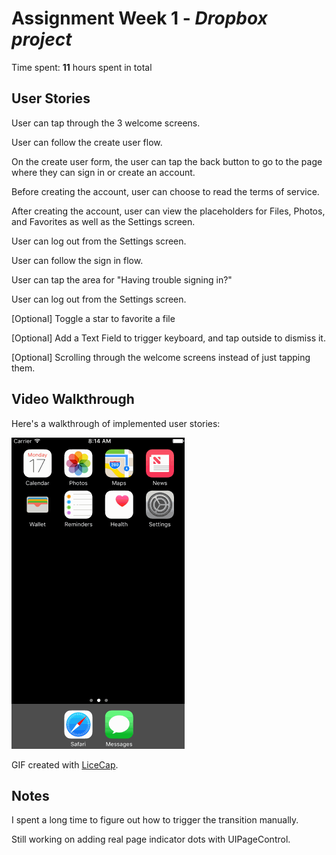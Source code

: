 # Assignment Week 1 - *Dropbox project*

Time spent: **11** hours spent in total

## User Stories

User can tap through the 3 welcome screens.

User can follow the create user flow.

On the create user form, the user can tap the back button to go to the page where they can sign in or create an account.

Before creating the account, user can choose to read the terms of service.

After creating the account, user can view the placeholders for Files, Photos, and Favorites as well as the Settings screen.

User can log out from the Settings screen.

User can follow the sign in flow.

User can tap the area for "Having trouble signing in?"

User can log out from the Settings screen.

[Optional] Toggle a star to favorite a file

[Optional] Add a Text Field to trigger keyboard, and tap outside to dismiss it.

[Optional] Scrolling through the welcome screens instead of just tapping them.

## Video Walkthrough 

Here's a walkthrough of implemented user stories:

<a href="dropbox-demo.gif" target="_blank"><img src='dropbox-demo.gif' title='Video Walkthrough' width='' alt='Video Walkthrough' /></a>

GIF created with [LiceCap](http://www.cockos.com/licecap/).

## Notes

I spent a long time to figure out how to trigger the transition manually.

Still working on adding real page indicator dots with UIPageControl.
